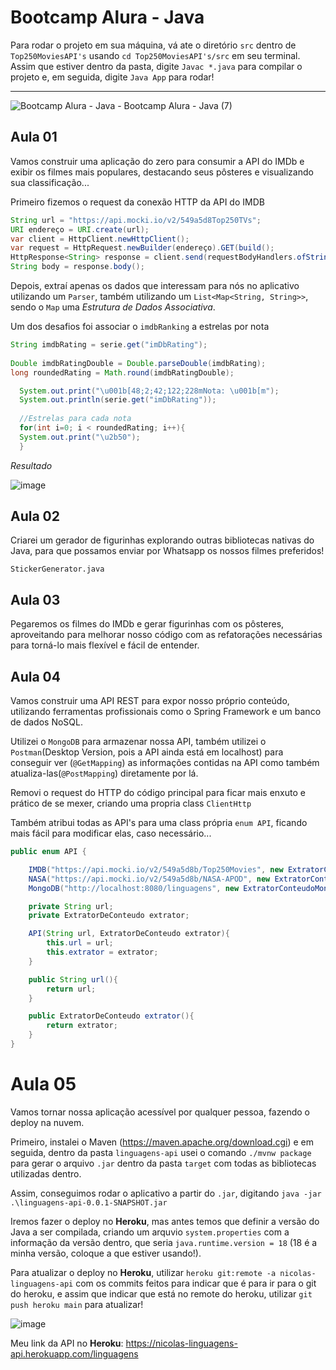 # Bootcamp Alura - Java
Para rodar o projeto em sua máquina, vá ate o diretório `src` dentro de `Top250MoviesAPI's` usando `cd Top250MoviesAPI's/src` em seu terminal.
Assim que estiver dentro da pasta, digite `Javac *.java` para compilar o projeto e, em seguida, digite `Java App` para rodar!
<hr>

![Bootcamp Alura - Java - Bootcamp Alura - Java (7)](https://user-images.githubusercontent.com/81488809/180569860-be2a368c-e242-4db4-9cab-e3e2b46ea669.png#vitrinedev)

## Aula 01
Vamos construir uma aplicação do zero para consumir a API do IMDb e exibir os filmes mais populares, destacando seus pôsteres e visualizando sua classificação...

Primeiro fizemos o request da conexão HTTP da API do IMDB
```java
String url = "https://api.mocki.io/v2/549a5d8Top250TVs";
URI endereço = URI.create(url);
var client = HttpClient.newHttpClient();
var request = HttpRequest.newBuilder(endereço).GET(build();
HttpResponse<String> response = client.send(requestBodyHandlers.ofString());
String body = response.body();
```
Depois, extraí apenas os dados que interessam para nós no aplicativo utilizando um `Parser`, também utilizando um `List<Map<String, String>>`, sendo o `Map` uma _*Estrutura de Dados Associativa*_.

Um dos desafios foi associar o `imdbRanking` a estrelas por nota

```java
String imdbRating = serie.get("imDbRating");
    
Double imdbRatingDouble = Double.parseDouble(imdbRating);
long roundedRating = Math.round(imdbRatingDouble); 

  System.out.print("\u001b[48;2;42;122;228mNota: \u001b[m");
  System.out.println(serie.get("imDbRating"));
    
  //Estrelas para cada nota            
  for(int i=0; i < roundedRating; i++){
  System.out.print("\u2b50");
  }
```
_Resultado_

![image](https://user-images.githubusercontent.com/81488809/180338933-6aca1b35-deb0-4235-8917-4d36fdc5084d.png)

## Aula 02
Criarei um gerador de figurinhas explorando outras bibliotecas nativas do Java, para que possamos enviar por Whatsapp os nossos filmes preferidos!

`StickerGenerator.java`

## Aula 03
Pegaremos os filmes do IMDb e gerar figurinhas com os pôsteres, aproveitando para melhorar nosso código com as refatorações necessárias para torná-lo mais flexível e fácil de entender.

## Aula 04
Vamos construir uma API REST para expor nosso próprio conteúdo, utilizando ferramentas profissionais como o Spring Framework e um banco de dados NoSQL.

Utilizei o `MongoDB` para armazenar nossa API, também utilizei o `Postman`(Desktop Version, pois a API ainda está em localhost) para conseguir ver (`@GetMapping`) as informações contidas na API como também atualiza-las(`@PostMapping`) diretamente por lá.

Removi o request do HTTP do código principal para ficar mais enxuto e prático de se mexer, criando uma propria class `ClientHttp`

Também atribui todas as API's para uma class própria `enum API`, ficando mais fácil para modificar elas, caso necessário...

```java
public enum API {

    IMDB("https://api.mocki.io/v2/549a5d8b/Top250Movies", new ExtratorConteudoIMDB()),
    NASA("https://api.mocki.io/v2/549a5d8b/NASA-APOD", new ExtratorConteudoNASA()),
    MongoDB("http://localhost:8080/linguagens", new ExtratorConteudoMongoDB());

    private String url;
    private ExtratorDeConteudo extrator;

    API(String url, ExtratorDeConteudo extrator){
        this.url = url;
        this.extrator = extrator;
    }

    public String url(){
        return url;
    }

    public ExtratorDeConteudo extrator(){
        return extrator;
    }
}
```
# Aula 05
Vamos tornar nossa aplicação acessível por qualquer pessoa, fazendo o deploy na nuvem.

Primeiro, instalei o Maven (https://maven.apache.org/download.cgi) e em seguida, dentro da pasta `linguagens-api` usei o comando `./mvnw package` para gerar o arquivo `.jar` dentro da pasta `target` com todas as bibliotecas utilizadas dentro.

Assim, conseguimos rodar o aplicativo a partir do `.jar`, digitando `java -jar .\linguagens-api-0.0.1-SNAPSHOT.jar`

Iremos fazer o deploy no __Heroku__, mas antes temos que definir a versão do Java a ser compilada, criando um arquvio `system.properties` com a informação da versão dentro, que seria `java.runtime.version = 18` (18 é a minha versão, coloque a que estiver usando!).

Para atualizar o deploy no __Heroku__, utilizar `heroku git:remote -a nicolas-linguagens-api` com os commits feitos para indicar que é para ir para o git do heroku, e assim que indicar que está no remote do heroku, utilizar `git push heroku main` para atualizar! 

![image](https://user-images.githubusercontent.com/81488809/180518047-c3b1a49a-54a7-4edc-b395-87d96108d54e.png)

Meu link da API no __Heroku__: https://nicolas-linguagens-api.herokuapp.com/linguagens


